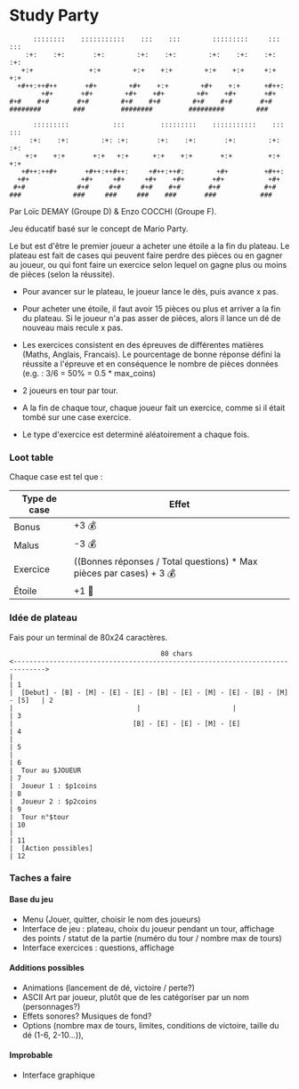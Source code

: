 # Study Party

```
      ::::::::    :::::::::::    :::    :::        :::::::::     :::   ::: 
    :+:    :+:       :+:        :+:    :+:        :+:    :+:    :+:   :+:  
   +:+              +:+        +:+    +:+        +:+    +:+     +:+ +:+    
  +#++:++#++       +#+        +#+    +:+        +#+    +:+      +#++:      
        +#+       +#+        +#+    +#+        +#+    +#+       +#+        
#+#    #+#       #+#        #+#    #+#        #+#    #+#       #+#         
########        ###         ########         #########        ###  

      :::::::::           :::         :::::::::    :::::::::::    :::   ::: 
     :+:    :+:        :+: :+:       :+:    :+:       :+:        :+:   :+:  
    +:+    +:+       +:+   +:+      +:+    +:+       +:+         +:+ +:+    
   +#++:++#+       +#++:++#++:     +#++:++#:        +#+         +#++:      
  +#+             +#+     +#+     +#+    +#+       +#+           +#+        
 #+#             #+#     #+#     #+#    #+#       #+#           #+#         
###             ###     ###     ###    ###       ###           ###          
```

Par Loïc DEMAY (Groupe D) & Enzo COCCHI (Groupe F).

Jeu éducatif basé sur le concept de Mario Party.

Le but est d'être le premier joueur a acheter une étoile a la fin du plateau. Le plateau est fait de cases qui peuvent faire perdre des pièces ou en gagner au joueur, ou qui font faire un exercice selon lequel on gagne plus ou moins de pièces (selon la réussite).

- Pour avancer sur le plateau, le joueur lance le dès, puis avance x pas.

- Pour acheter une étoile, il faut avoir 15 pièces ou plus et arriver a la fin du plateau. Si le joueur n'a pas asser de pièces, alors il lance un dé de nouveau mais recule x pas.

- Les exercices consistent en des épreuves de différentes matières (Maths, Anglais, Francais). Le pourcentage de bonne réponse défini la réussite a l'épreuve et en conséquence le nombre de pièces données (e.g. : 3/6 = 50% = 0.5 * max_coins)

- 2 joueurs en tour par tour.

- A la fin de chaque tour, chaque joueur fait un exercice, comme si il était tombé sur une case exercice.

- Le type d'exercice est determiné aléatoirement a chaque fois.

### Loot table

Chaque case est tel que :

| Type de case | Effet                                                               |
| ------------ | ------------------------------------------------------------------- |
| Bonus        | +3 💰                                                               |
| Malus        | -3 💰                                                               |
| Exercice     | ((Bonnes réponses / Total questions) * Max pièces par cases) + 3 💰 | 
| Étoile       | +1 🌟 |

### Idée de plateau

Fais pour un terminal de 80x24 caractères.

```
                                      80 chars
<------------------------------------------------------------------------------>
|                                                                              | 1
|  [Debut] - [B] - [M] - [E] - [E] - [B] - [E] - [M] - [E] - [B] - [M] - [S]   | 2
|                               |                       |                      | 3
|                              [B] - [E] - [E] - [M] - [E]                     | 4
|                                                                              | 5
|                                                                              | 6
|  Tour au $JOUEUR                                                             | 7
|  Joueur 1 : $p1coins                                                         | 8
|  Joueur 2 : $p2coins                                                         | 9
|  Tour n°$tour                                                                | 10
|                                                                              | 11
|  [Action possibles]                                                          | 12
```

### Taches a faire

#### Base du jeu

- Menu (Jouer, quitter, choisir le nom des joueurs)
- Interface de jeu : plateau, choix du joueur pendant un tour, affichage des points / statut de la partie (numéro du tour / nombre max de tours)
- Interface exercices : questions, affichage

#### Additions possibles

- Animations (lancement de dé, victoire / perte?)
- ASCII Art par joueur, plutôt que de les catégoriser par un nom (personnages?)
- Effets sonores? Musiques de fond?
- Options (nombre max de tours, limites, conditions de victoire, taille du dé (1-6, 2-10...)),

#### Improbable

- Interface graphique